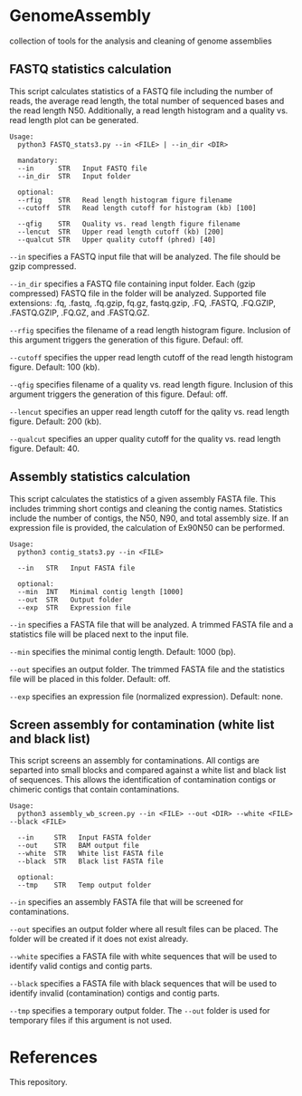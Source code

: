 # GenomeAssembly
collection of tools for the analysis and cleaning of genome assemblies




## FASTQ statistics calculation
This script calculates statistics of a FASTQ file including the number of reads, the average read length, the total number of sequenced bases and the read length N50. Additionally, a read length histogram and a quality vs. read length plot can be generated.

```
Usage:
  python3 FASTQ_stats3.py --in <FILE> | --in_dir <DIR>
  
  mandatory:
  --in      STR   Input FASTQ file
  --in_dir  STR   Input folder
  
  optional:
  --rfig    STR   Read length histogram figure filename
  --cutoff  STR   Read length cutoff for histogram (kb) [100]
	
  --qfig    STR   Quality vs. read length figure filename
  --lencut  STR   Upper read length cutoff (kb) [200]
  --qualcut STR   Upper quality cutoff (phred) [40]
```

`--in` specifies a FASTQ input file that will be analyzed. The file should be gzip compressed.

`--in_dir` specifies a FASTQ file containing input folder. Each (gzip compressed) FASTQ file in the folder will be analyzed. Supported file extensions: .fq, .fastq, .fq.gzip, fq.gz, fastq.gzip, .FQ, .FASTQ, .FQ.GZIP, .FASTQ.GZIP, .FQ.GZ, and .FASTQ.GZ.

`--rfig` specifies the filename of a read length histogram figure. Inclusion of this argument triggers the generation of this figure. Defaul: off.

`--cutoff` specifies the upper read length cutoff of the read length histogram figure. Default: 100 (kb).

`--qfig` specifies filename of a quality vs. read length figure. Inclusion of this argument triggers the generation of this figure. Defaul: off.

`--lencut` specifies an upper read length cutoff for the qality vs. read length figure. Default: 200 (kb).

`--qualcut` specifies an upper quality cutoff for the quality vs. read length figure. Default: 40.



## Assembly statistics calculation
This script calculates the statistics of a given assembly FASTA file. This includes trimming short contigs and cleaning the contig names. Statistics include the number of contigs, the N50, N90, and total assembly size. If an expression file is provided, the calculation of Ex90N50 can be performed.

```
Usage:
  python3 contig_stats3.py --in <FILE>
  
  --in   STR   Input FASTA file
  
  optional:
  --min  INT   Minimal contig length [1000]
  --out  STR   Output folder
  --exp  STR   Expression file
```

`--in` specifies a FASTA file that will be analyzed. A trimmed FASTA file and a statistics file will be placed next to the input file.

`--min` specifies the minimal contig length. Default: 1000 (bp).

`--out` specifies an output folder. The trimmed FASTA file and the statistics file will be placed in this folder. Default: off.

`--exp` specifies an expression file (normalized expression). Default: none.



## Screen assembly for contamination (white list and black list)
This script screens an assembly for contaminations. All contigs are separted into small blocks and compared against a white list and black list of sequences. This allows the identification of contamination contigs or chimeric contigs that contain contaminations.


```
Usage:
  python3 assembly_wb_screen.py --in <FILE> --out <DIR> --white <FILE> --black <FILE>
  
  --in     STR   Input FASTA folder
  --out    STR   BAM output file
  --white  STR   White list FASTA file
  --black  STR   Black list FASTA file
  
  optional:
  --tmp    STR   Temp output folder
```

`--in` specifies an assembly FASTA file that will be screened for contaminations.

`--out` specifies an output folder where all result files can be placed. The folder will be created if it does not exist already.

`--white` specifies a FASTA file with white sequences that will be used to identify valid contigs and contig parts.

`--black` specifies a FASTA file with black sequences that will be used to identify invalid (contamination) contigs and contig parts.

`--tmp` specifies a temporary output folder. The `--out` folder is used for temporary files if this argument is not used.


# References

This repository.

